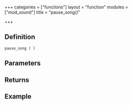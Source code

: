 +++
categories = ["functions"]
layout = "function"
modules = ["mod_sound"]
title = "pause_song()"

+++

## Definition

    pause_song ( )

## Parameters

## Returns

## Example
